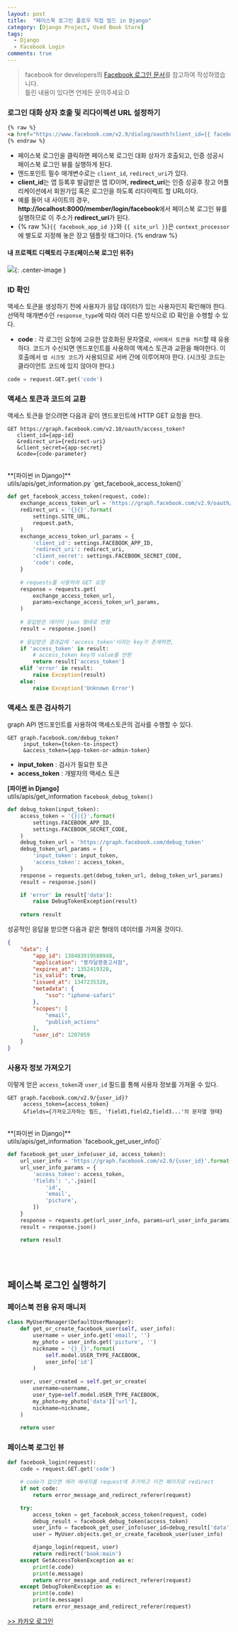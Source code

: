 ```yaml
---
layout: post
title:  "페이스북 로그인 플로우 직접 빌드 in Django"
category: [Django Project, Used Book Store]
tags:
  - Django
  - Facebook Login
comments: true
---
```


> facebook for developers의 [Facebook 로그인 문서](https://developers.facebook.com/docs/facebook-login/manually-build-a-login-flow)를 참고하여 작성하였습니다. <br>
> 틀린 내용이 있다면 언제든 문의주세요:D

### 로그인 대화 상자 호출 및 리다이렉션 URL 설정하기

```html
{% raw %}
<a href="https://www.facebook.com/v2.9/dialog/oauth?client_id={{ facebook_app_id }}&redirect_uri={{ site_url }}{% url 'member:facebook_login' %}&scope=email">페이스북 로그인</a>
{% endraw %}
```

- 페이스북 로그인을 클릭하면 페이스북 로그인 대화 상자가 호출되고, 인증 성공시 페이스북 로그인 뷰를 실행하게 된다.
- 엔드포인트 필수 매개변수로는 `client_id`, `redirect_uri`가 있다.
- **client_id**는 앱 등록후 발급받은 앱 ID이며, **redirect_uri**는 인증 성공후 장고 어플리케이션에서 회원가입 혹은 로그인을 하도록 리다이렉트 할 URL이다. 
- 예를 들어 내 사이트의 경우, **http://localhost:8000/member/login/facebook**에서 페이스북 로그인 뷰를 실행하므로 이 주소가 **redirect_uri**가 된다. 
- {% raw %}`{{ facebook_app_id }}`와 `{{ site_url }}`은 `context_processor`에 별도로 지정해 놓은 장고 템플릿 태그이다. {% endraw %}

#### 내 프로젝트 디렉토리 구조(페이스북 로그인 위주)

![]({{site.url}}/assets/facebook_login_project_structure.png){: .center-image }

### ID 확인
액세스 토큰을 생성하기 전에 사용자가 응답 데이터가 있는 사용자인지 확인해야 한다. 선택적 매개변수인 `response_type`에 따라 여러 다른 방식으로 ID 확인을 수행할 수 있다.

- **code** : 각 로그인 요청에 고유한 암호화된 문자열로, `서버에서 토큰을 처리`할 때 유용하다. 코드가 수신되면 엔드포인트를 사용하여 액세스 토큰과 교환을 해야한다. 이 호출에서 `앱 시크릿 코드`가 사용되므로 서버 간에 이루어져야 한다. (시크릿 코드는 클라이언트 코드에 있지 않아야 한다.)

```python
code = request.GET.get('code')
```

### 액세스 토큰과 코드의 교환
액세스 토큰을 얻으려면 다음과 같이 엔드포인트에 HTTP GET 요청을 한다.

```
GET https://graph.facebook.com/v2.10/oauth/access_token?
   client_id={app-id}
   &redirect_uri={redirect-uri}
   &client_secret={app-secret}
   &code={code-parameter}
```

<br>
**[파이썬 in Django]** <br>
utils/apis/get_information.py `get_facebook_access_token()`

```python
def get_facebook_access_token(request, code):
    exchange_access_token_url = 'https://graph.facebook.com/v2.9/oauth/access_token'
    redirect_uri = '{}{}'.format(
        settings.SITE_URL,
        request.path,
    )
    exchange_access_token_url_params = {
        'client_id': settings.FACEBOOK_APP_ID,
        'redirect_uri': redirect_uri,
        'client_secret': settings.FACEBOOK_SECRET_CODE,
        'code': code,
    }
    
    # requests를 사용하여 GET 요청
    response = requests.get(
        exchange_access_token_url,
        params=exchange_access_token_url_params,
    )
    
    # 응답받은 데이터 json 형태로 변형
    result = response.json()
    
    # 응답받은 결과값에 'access_token'이라는 key가 존재하면,
    if 'access_token' in result:
        # access_token key의 value를 반환
        return result['access_token']
    elif 'error' in result:
        raise Exception(result)
    else:
        raise Exception('Unknown Error')
```

### 액세스 토큰 검사하기
graph API 엔드포인트를 사용하여 액세스토큰의 검사를 수행할 수 있다.

```
GET graph.facebook.com/debug_token?
     input_token={token-to-inspect}
     &access_token={app-token-or-admin-token}
```

- **input_token** : 검사가 필요한 토큰
- **access_token** : 개발자의 액세스 토큰

**[파이썬 in Django]** <br>
utils/apis/get_information `facebook_debug_token()`

```python
def debug_token(input_token):
    access_token = '{}|{}'.format(
        settings.FACEBOOK_APP_ID,
        settings.FACEBOOK_SECRET_CODE,
    )
    debug_token_url = 'https://graph.facebook.com/debug_token'
    debug_token_url_params = {
        'input_token': input_token,
        'access_token': access_token,
    }
    response = requests.get(debug_token_url, debug_token_url_params)
    result = response.json()

    if 'error' in result['data']:
        raise DebugTokenException(result)
        
    return result
```

성공적인 응답을 받으면 다음과 같은 형태의 데이터를 가져올 것이다.

```json
{
    "data": {
        "app_id": 138483919580948, 
        "application": "봉자달봉중고서점", 
        "expires_at": 1352419328, 
        "is_valid": true, 
        "issued_at": 1347235328, 
        "metadata": {
            "sso": "iphone-safari"
        }, 
        "scopes": [
            "email", 
            "publish_actions"
        ], 
        "user_id": 1207059
    }
}
```

### 사용자 정보 가져오기
이렇게 얻은 `access_token`과 `user_id` 필드를 통해 사용자 정보를 가져올 수 있다.

```
GET graph.facebook.com/v2.9/{user_id}?
     access_token={access_token}
     &fields={가져오고자하는 필드, 'field1,field2,field3...'의 문자열 형태}
```

<br>
**[파이썬 in Django]** <br>
utils/apis/get_information `facebook_get_user_info()`

```python
def facebook_get_user_info(user_id, access_token):
    url_user_info = 'https://graph.facebook.com/v2.9/{user_id}'.format(user_id=user_id)
    url_user_info_params = {
        'access_token': access_token,
        'fields': ','.join([
            'id',
            'email',
            'picture',
        ])
    }
    response = requests.get(url_user_info, params=url_user_info_params)
    result = response.json()

    return result
```

<br><br>

## 페이스북 로그인 실행하기

### 페이스북 전용 유저 매니저

```python
class MyUserManager(DefaultUserManager):
	def get_or_create_facebook_user(self, user_info):
		username = user_info.get('email', '')
		my_photo = user_info.get('picture', '')
		nickname = '{}_{}'.format(
			self.model.USER_TYPE_FACEBOOK,
			user_info['id']
		)
	
	user, user_created = self.get_or_create(
		username=username,
		user_type=self.model.USER_TYPE_FACEBOOK,
		my_photo=my_photo['data']['url'],
		nickname=nickname,
	)
	
	return user
```

### 페이스북 로그인 뷰

```python
def facebook_login(request):
    code = request.GET.get('code')

    # code가 없으면 에러 메세지를 request에 추가하고 이전 페이지로 redirect
    if not code:
        return error_message_and_redirect_referer(request)

    try:
        access_token = get_facebook_access_token(request, code)
        debug_result = facebook_debug_token(access_token)
        user_info = facebook_get_user_info(user_id=debug_result['data']['user_id'], access_token=access_token)
        user = MyUser.objects.get_or_create_facebook_user(user_info)

        django_login(request, user)
        return redirect('book:main')
    except GetAccessTokenException as e:
        print(e.code)
        print(e.message)
        return error_message_and_redirect_referer(request)
    except DebugTokenException as e:
        print(e.code)
        print(e.message)
        return error_message_and_redirect_referer(request)
```

[>> 카카오 로그인]()

<br>
